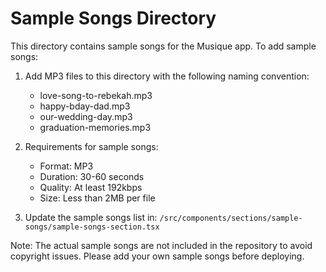 # Sample Songs Directory

This directory contains sample songs for the Musique app. To add sample songs:

1. Add MP3 files to this directory with the following naming convention:
   - love-song-to-rebekah.mp3
   - happy-bday-dad.mp3
   - our-wedding-day.mp3
   - graduation-memories.mp3

2. Requirements for sample songs:
   - Format: MP3
   - Duration: 30-60 seconds
   - Quality: At least 192kbps
   - Size: Less than 2MB per file

3. Update the sample songs list in:
   `/src/components/sections/sample-songs/sample-songs-section.tsx`

Note: The actual sample songs are not included in the repository to avoid copyright issues.
Please add your own sample songs before deploying.
